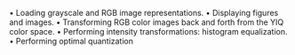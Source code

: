 • Loading grayscale and RGB image representations.
• Displaying figures and images.
• Transforming RGB color images back and forth from the YIQ color space.
• Performing intensity transformations: histogram equalization.
• Performing optimal quantization